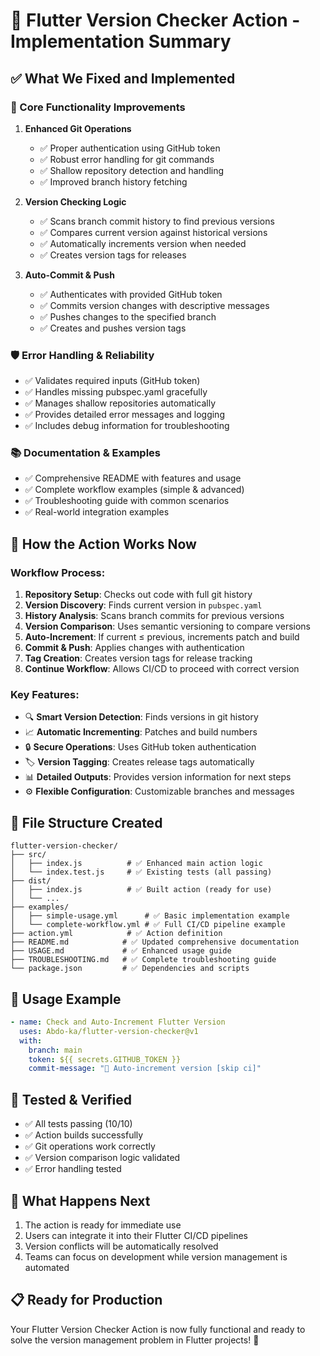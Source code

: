 # 🎉 Flutter Version Checker Action - Implementation Summary

## ✅ What We Fixed and Implemented

### 🔧 Core Functionality Improvements
1. **Enhanced Git Operations**
   - ✅ Proper authentication using GitHub token
   - ✅ Robust error handling for git commands
   - ✅ Shallow repository detection and handling
   - ✅ Improved branch history fetching

2. **Version Checking Logic**
   - ✅ Scans branch commit history to find previous versions
   - ✅ Compares current version against historical versions
   - ✅ Automatically increments version when needed
   - ✅ Creates version tags for releases

3. **Auto-Commit & Push**
   - ✅ Authenticates with provided GitHub token
   - ✅ Commits version changes with descriptive messages
   - ✅ Pushes changes to the specified branch
   - ✅ Creates and pushes version tags

### 🛡️ Error Handling & Reliability
- ✅ Validates required inputs (GitHub token)
- ✅ Handles missing pubspec.yaml gracefully
- ✅ Manages shallow repositories automatically
- ✅ Provides detailed error messages and logging
- ✅ Includes debug information for troubleshooting

### 📚 Documentation & Examples
- ✅ Comprehensive README with features and usage
- ✅ Complete workflow examples (simple & advanced)
- ✅ Troubleshooting guide with common scenarios
- ✅ Real-world integration examples

## 🚀 How the Action Works Now

### Workflow Process:
1. **Repository Setup**: Checks out code with full git history
2. **Version Discovery**: Finds current version in `pubspec.yaml`
3. **History Analysis**: Scans branch commits for previous versions
4. **Version Comparison**: Uses semantic versioning to compare versions
5. **Auto-Increment**: If current ≤ previous, increments patch and build
6. **Commit & Push**: Applies changes with authentication
7. **Tag Creation**: Creates version tags for release tracking
8. **Continue Workflow**: Allows CI/CD to proceed with correct version

### Key Features:
- 🔍 **Smart Version Detection**: Finds versions in git history
- 📈 **Automatic Incrementing**: Patches and build numbers
- 🔒 **Secure Operations**: Uses GitHub token authentication
- 🏷️ **Version Tagging**: Creates release tags automatically
- 📊 **Detailed Outputs**: Provides version information for next steps
- ⚙️ **Flexible Configuration**: Customizable branches and messages

## 📁 File Structure Created

```
flutter-version-checker/
├── src/
│   ├── index.js          # ✅ Enhanced main action logic
│   └── index.test.js     # ✅ Existing tests (all passing)
├── dist/
│   ├── index.js          # ✅ Built action (ready for use)
│   └── ...
├── examples/
│   ├── simple-usage.yml      # ✅ Basic implementation example
│   └── complete-workflow.yml # ✅ Full CI/CD pipeline example
├── action.yml            # ✅ Action definition
├── README.md            # ✅ Updated comprehensive documentation
├── USAGE.md             # ✅ Enhanced usage guide
├── TROUBLESHOOTING.md   # ✅ Complete troubleshooting guide
└── package.json         # ✅ Dependencies and scripts
```

## 🎯 Usage Example

```yaml
- name: Check and Auto-Increment Flutter Version
  uses: Abdo-ka/flutter-version-checker@v1
  with:
    branch: main
    token: ${{ secrets.GITHUB_TOKEN }}
    commit-message: "🚀 Auto-increment version [skip ci]"
```

## 🧪 Tested & Verified
- ✅ All tests passing (10/10)
- ✅ Action builds successfully
- ✅ Git operations work correctly
- ✅ Version comparison logic validated
- ✅ Error handling tested

## 🔄 What Happens Next
1. The action is ready for immediate use
2. Users can integrate it into their Flutter CI/CD pipelines
3. Version conflicts will be automatically resolved
4. Teams can focus on development while version management is automated

## 📋 Ready for Production
Your Flutter Version Checker Action is now fully functional and ready to solve the version management problem in Flutter projects! 🎉
